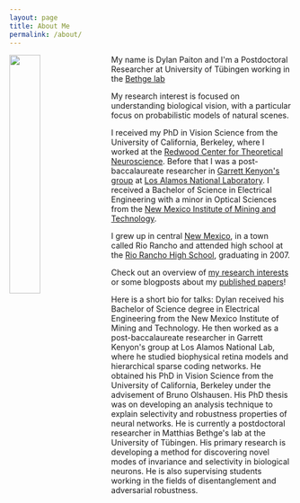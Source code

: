 ```yaml
---
layout: page
title: About Me
permalink: /about/
---
```


<img style="float: left; margin: 0px 15px 15px 0px;" src="{{site.imgurl}}/headshot.jpg" width="33%" />

My name is Dylan Paiton and I'm a Postdoctoral Researcher at University of T&uuml;bingen working in
the [Bethge lab](https://bethgelab.org)

My research interest is focused on understanding biological vision, with a particular focus on
probabilistic models of natural scenes.

I received my PhD in Vision Science from the University of California, Berkeley, where I worked at
the [Redwood Center for Theoretical Neuroscience](http://redwood.berkeley.edu/). Before that I
was a post-baccalaureate researcher in [Garrett Kenyon's group](http://petavision.github.io/) at
[Los Alamos National Laboratory](http://lanl.gov/). I received a Bachelor of Science in Electrical
Engineering with a minor in Optical Sciences from the
[New Mexico Institute of Mining and Technology](https://www.nmt.edu/academics/eleceng/).

I grew up in central [New Mexico](https://explorepartsunknown.com/destination/new-mexico/), in a
town called Rio Rancho and attended high school at the
[Rio Rancho High School](https://rioranchohigh.rrps.net/home), graduating in 2007.

Check out an overview of [my research interests](../research)
or some blogposts about my [published papers](../blog)!

Here is a short bio for talks:
Dylan received his Bachelor of Science degree in Electrical Engineering from the New Mexico
Institute of Mining and Technology. He then worked as a post-baccalaureate researcher in Garrett
Kenyon's group at Los Alamos National Lab, where he studied biophysical retina models and
hierarchical sparse coding networks. He obtained his PhD in Vision Science from the University of
California, Berkeley under the advisement of Bruno Olshausen. His PhD thesis was on developing an
analysis technique to explain selectivity and robustness properties of neural networks. He is
currently a postdoctoral researcher in Matthias Bethge's lab at the University of Tübingen.
His primary research is developing a method for discovering novel modes of invariance and
selectivity in biological neurons. He is also supervising students working in the fields of
disentanglement and adversarial robustness.

